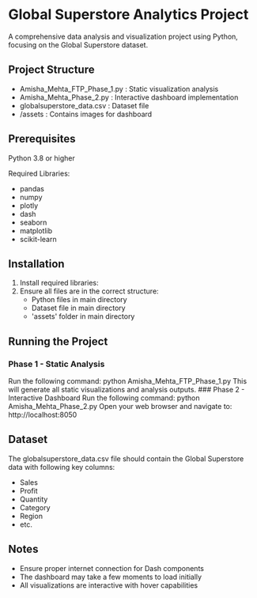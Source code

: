# Global Superstore Analytics Project
A comprehensive data analysis and visualization project using Python, focusing on the Global Superstore dataset.

## Project Structure
- Amisha_Mehta_FTP_Phase_1.py : Static visualization analysis
- Amisha_Mehta_Phase_2.py : Interactive dashboard implementation
- globalsuperstore_data.csv : Dataset file
- /assets : Contains images for dashboard

## Prerequisites
Python 3.8 or higher

Required Libraries:
- pandas
- numpy
- plotly
- dash
- seaborn
- matplotlib
- scikit-learn

## Installation
1.	Install required libraries:
2. Ensure all files are in the correct structure:
   - Python files in main directory
   - Dataset file in main directory
   - 'assets' folder in main directory

## Running the Project

### Phase 1 - Static Analysis
Run the following command: python Amisha_Mehta_FTP_Phase_1.py
This will generate all static visualizations and analysis outputs. ### Phase 2 - Interactive Dashboard Run the following command: python Amisha_Mehta_Phase_2.py
Open your web browser and navigate to: http://localhost:8050

## Dataset
The globalsuperstore_data.csv file should contain the Global Superstore data with following key columns:
- Sales
- Profit
- Quantity
- Category
- Region
- etc.

## Notes
- Ensure proper internet connection for Dash components
- The dashboard may take a few moments to load initially
- All visualizations are interactive with hover capabilities
